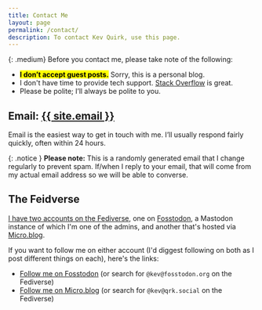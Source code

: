 ```yaml
---
title: Contact Me
layout: page
permalink: /contact/
description: To contact Kev Quirk, use this page.
---
```


{: .medium}
Before you contact me, please take note of the following:

* **<mark>I don’t accept guest posts.</mark>** Sorry, this is a personal blog.
* I don't have time to provide tech support. [Stack Overflow](https://stackoverflow.com/) is great.
* Please be polite; I’ll always be polite to you.

## Email: <a href="mailto:{{ site.email }}">{{ site.email }}</a>

Email is the easiest way to get in touch with me. I’ll usually respond fairly quickly, often within 24 hours.

{: .notice }
**Please note:** This is a randomly generated email that I change regularly to prevent spam. If/when I reply to your email, that will come from my actual email address so we will be able to converse.

## The Feidverse

[I have two accounts on the Fediverse](https://kevquirk.com/fediverse-backup/), one on [Fosstodon](https://fosstodon.org/), a Mastodon instance of which I'm one of the admins, and another that's hosted via [Micro.blog](https://micro.blog).

If you want to follow me on either account (I'd diggest following on both as I post different things on each), here's the links:

* [Follow me on Fosstodon](https://fosstodon.org/@kev) (or search for `@kev@fosstodon.org` on the Fediverse)
* [Follow me on Micro.blog](https://micro.blog/kq) (or search for `@kev@qrk.social` on the Fediverse)
